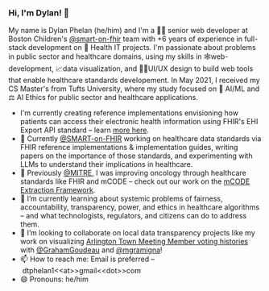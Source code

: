 ### Hi, I'm Dylan! 👋

My name is Dylan Phelan (he/him) and I'm a 🧑‍💻 senior web developer at Boston Children's [@smart-on-fhir](https://github.com/smart-on-fhir/) team with +6 years of experience in full-stack development on 🏥 Health IT projects. I'm passionate about problems in public sector and healthcare domains, using my skills in 🕸web-development, 📈data visualization, and 👨‍🎨UI/UX design to build web tools that enable healthcare standards developement. In May 2021, I received my CS Master's from Tufts University, where my study focused on 🤖 AI/ML and ⚖️ AI Ethics for public sector and healthcare applications.


- I'm currently creating reference implementations envisioning how patients can access their electronic health information using FHIR's EHI Export API standard – learn [more here](https://ehi-app.herokuapp.com/). 
- 🏥 Currently [@SMART-on-FHIR](https://github.com/smart-on-fhir) working on healthcare data standards via FHIR reference implementations & implementation guides, writing papers on the importance of those standards, and experimenting with LLMs to understand their implications in healthcare. 
- 🔭 Previously [@MITRE](https://github.com/mitre), I was improving oncology through healthcare standards like FHIR and mCODE – check out our work on the [mCODE Extraction Framework](https://github.com/mcode/mcode-extraction-framework).
- 🌱 I’m currently learning about systemic problems of fairness, accountability, transparency, power, and ethics in healthcare algorithms – and what technologists, regulators, and citizens can do to address them.
- 👯 I’m looking to collaborate on local data transparency projects like my work on visualizing [Arlington Town Meeting Member voting histories](https://github.com/Dtphelan1/arlington-ma-town-member-voting) with [@GrahamGoudeau](https://github.com/GrahamGoudeau) and [@mgramigna](https://github.com/mgramigna)!
- 📫 How to reach me: Email is preferred – dtphelan1\<\<at\>\>gmail\<\<dot\>\>com
- 😄 Pronouns: he/him
